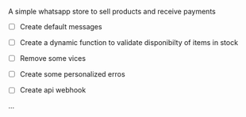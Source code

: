 A simple whatsapp store to sell products and receive payments

- [ ] Create default messages

- [ ] Create a dynamic function to validate disponibilty of items in stock

- [ ] Remove some vices

- [ ] Create some personalized erros

- [ ] Create api webhook

...
